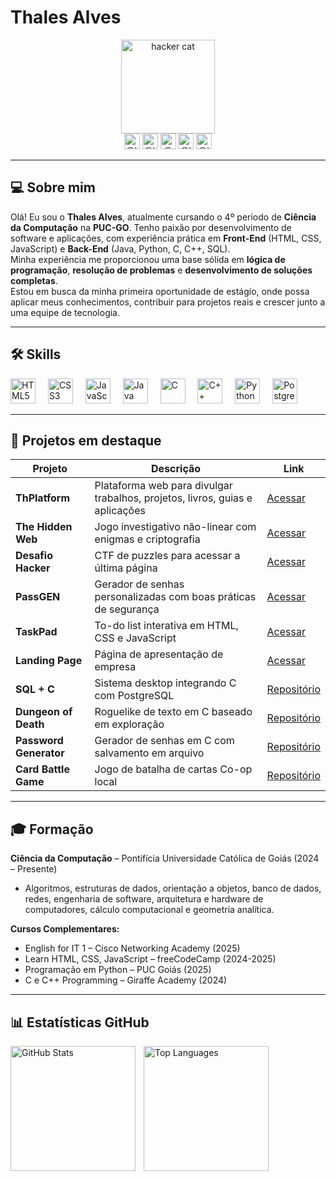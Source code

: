 # Thales Alves
<div align="center">
  <img height="150" src="https://media.tenor.com/PLIr_VkF6ywAAAAM/ghostedvpn-hacker-cat.gif" alt="hacker cat">
</div>

<div align="center">
    <img src="https://img.shields.io/badge/LinkedIn-0077B5?style=for-the-badge&logo=linkedin&logoColor=white" height="25" title="@thales-alves-araujo"/>
    <img src="https://img.shields.io/badge/Instagram-E4405F?style=for-the-badge&logo=instagram&logoColor=white" height="25" title="@th_thales05"/>
    <img src="https://img.shields.io/badge/Twitter-1DA1F2?style=for-the-badge&logo=twitter&logoColor=white" height="25" title="@Th_GGBR"/>
    <img src="https://img.shields.io/badge/YouTube-FF0000?style=for-the-badge&logo=youtube&logoColor=white" height="25" title="@th_thalesBR"/>
    <img src="https://img.shields.io/badge/Discord-7289DA?style=for-the-badge&logo=discord&logoColor=white" height="25" title="@th_gg"/>
</div>

---

## 💻 Sobre mim

Olá! Eu sou o **Thales Alves**, atualmente cursando o 4º período de **Ciência da Computação** na **PUC-GO**. Tenho paixão por desenvolvimento de software e aplicações, com experiência prática em **Front-End** (HTML, CSS, JavaScript) e **Back-End** (Java, Python, C, C++, SQL).  
Minha experiência me proporcionou uma base sólida em **lógica de programação**, **resolução de problemas** e **desenvolvimento de soluções completas**.  
Estou em busca da minha primeira oportunidade de estágio, onde possa aplicar meus conhecimentos, contribuir para projetos reais e crescer junto a uma equipe de tecnologia.

---

## 🛠️ Skills

<div align="left">
  <img src="https://cdn.jsdelivr.net/gh/devicons/devicon/icons/html5/html5-original.svg" height="40" alt="HTML5" title="HTML5" />
  <img width="12"/>
  <img src="https://cdn.jsdelivr.net/gh/devicons/devicon/icons/css3/css3-original.svg" height="40" alt="CSS3" title="CSS3" />
  <img width="12"/>
  <img src="https://cdn.jsdelivr.net/gh/devicons/devicon/icons/javascript/javascript-original.svg" height="40" alt="JavaScript" title="JavaScript" />
  <img width="12"/>
  <img src="https://cdn.jsdelivr.net/gh/devicons/devicon/icons/java/java-original.svg" height="40" alt="Java" title="Java" />
  <img width="12"/>
  <img src="https://upload.wikimedia.org/wikipedia/commons/1/18/C_Programming_Language.svg" height="40" alt="C" title="C" />
  <img width="12"/>
  <img src="https://cdn.jsdelivr.net/gh/devicons/devicon/icons/cplusplus/cplusplus-original.svg" height="40" alt="C++" title="C++" />
  <img width="12"/>
  <img src="https://cdn.jsdelivr.net/gh/devicons/devicon/icons/python/python-original.svg" height="40" alt="Python" title="Python" />
  <img width="12"/>
  <img src="https://cdn.jsdelivr.net/gh/devicons/devicon/icons/postgresql/postgresql-original.svg" height="40" alt="PostgreSQL" title="PostgreSQL" />
</div>

---

## 🚀 Projetos em destaque

| Projeto | Descrição | Link |
|---------|-----------|------|
| **ThPlatform** | Plataforma web para divulgar trabalhos, projetos, livros, guias e aplicações | [Acessar](https://th-platform.netlify.app) |
| **The Hidden Web** | Jogo investigativo não-linear com enigmas e criptografia | [Acessar](https://the-hidden-web.netlify.app) |
| **Desafio Hacker** | CTF de puzzles para acessar a última página | [Acessar](https://desafio-hacker.netlify.app) |
| **PassGEN** | Gerador de senhas personalizadas com boas práticas de segurança | [Acessar](https://pass-gen-online.netlify.app) |
| **TaskPad** | To-do list interativa em HTML, CSS e JavaScript | [Acessar](https://task-pad-project.netlify.app) |
| **Landing Page** | Página de apresentação de empresa | [Acessar](https://th-platform.netlify.app/landing_page/) |
| **SQL + C** | Sistema desktop integrando C com PostgreSQL | [Repositório](https://github.com/ththales/SQL-Plus-C) |
| **Dungeon of Death** | Roguelike de texto em C baseado em exploração | [Repositório](https://github.com/ththales/Dungeon-of-Death) |
| **Password Generator** | Gerador de senhas em C com salvamento em arquivo | [Repositório](https://github.com/ththales/Password-Generator) |
| **Card Battle Game** | Jogo de batalha de cartas Co-op local | [Repositório](https://github.com/ththales/Card-Battle-Game) |

---

## 🎓 Formação

**Ciência da Computação** – Pontifícia Universidade Católica de Goiás (2024 – Presente)  
- Algoritmos, estruturas de dados, orientação a objetos, banco de dados, redes, engenharia de software, arquitetura e hardware de computadores, cálculo computacional e geometria analítica.

**Cursos Complementares:**  
- English for IT 1 – Cisco Networking Academy (2025)  
- Learn HTML, CSS, JavaScript – freeCodeCamp (2024-2025)  
- Programação em Python – PUC Goiás (2025)  
- C e C++ Programming – Giraffe Academy (2024)  

---

## 📊 Estatísticas GitHub

<p>
  <img 
    align="left" 
    alt="GitHub Stats" 
    height="200" 
    style="padding-right: 10px;" 
    src="https://github-readme-stats.vercel.app/api?username=ththales&show_icons=true&theme=tokyonight&include_all_commits=true&locale=pt-br" 
  />
  <img 
    align="left" 
    alt="Top Languages" 
    height="200" 
    src="https://github-readme-stats.vercel.app/api/top-langs/?username=ththales&theme=tokyonight&layout=compact&langs_count=9&custom_title=Tecnologias" 
  />
</p>
